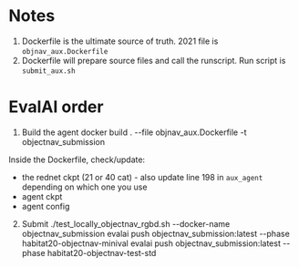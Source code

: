 # Notes

1. Dockerfile is the ultimate source of truth. 2021 file is `objnav_aux.Dockerfile`
2. Dockerfile will prepare source files and call the runscript. Run script is `submit_aux.sh`

# EvalAI order
1. Build the agent
docker build . --file objnav_aux.Dockerfile -t objectnav_submission

Inside the Dockerfile, check/update:
- the rednet ckpt (21 or 40 cat) - also update line 198 in `aux_agent` depending on which one you use
- agent ckpt
- agent config

2. Submit
./test_locally_objectnav_rgbd.sh --docker-name objectnav_submission
evalai push objectnav_submission:latest --phase habitat20-objectnav-minival
evalai push objectnav_submission:latest --phase habitat20-objectnav-test-std
<!-- add a --private or --public flag to the push to control submission visibility  -->